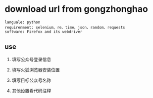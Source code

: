 # download url from gongzhonghao

```
languale: python
requirenment: selenium、re、time、json、random、requests
software: Firefox and its webdriver
```

## use

1. 填写公众号登录信息

2. 填写火狐浏览器安装位置

3. 填写目标公众号名称

4. 其他设置看代码注释
